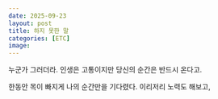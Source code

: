 ```yaml
---
date: 2025-09-23
layout: post
title: 하지 못한 말
categories: [ETC]
image: 
---
```


누군가 그러더라. 인생은 고통이지만 당신의 순간은 반드시 온다고. 

한동안 목이 빠지게 나의 순간만을 기다렸다.
이리저리 노력도 해보고, 

